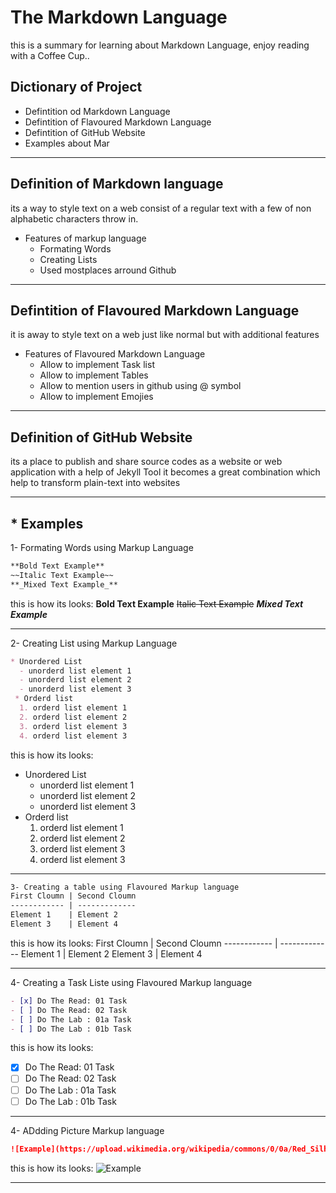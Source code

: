 # The Markdown Language
this is a summary for learning about Markdown Language, enjoy reading with a Coffee Cup..

## Dictionary of Project
  - Defintition od Markdown Language
  - Defintition of Flavoured Markdown Language
  - Defintition of GitHub Website
  - Examples about Mar
 


___
## Definition of Markdown language
its a way to style text on a web consist of a regular text with a few of non alphabetic characters throw in.

* Features of markup language
  - Formating Words
  - Creating Lists
  - Used mostplaces arround Github
___

## Defintition of Flavoured Markdown Language
it is away to style text on a web just like normal but with additional features

* Features of Flavoured Markdown Language
  - Allow to implement Task list
  - Allow to implement Tables
  - Allow to mention users in github using @ symbol
  - Allow to implement Emojies
___
## Definition of GitHub Website
its a place to publish and share source codes as a website or web application with a help of Jekyll Tool it becomes a great combination which help to transform plain-text into websites 
___
## * Examples

1- Formating Words using Markup Language

```markdown
**Bold Text Example**
~~Italic Text Example~~
**_Mixed Text Example_**
```
this is how its looks:
**Bold Text Example**
~~Italic Text Example~~
**_Mixed Text Example_**
___
2- Creating List using Markup Language

```markdown
* Unordered List
  - unorderd list element 1 
  - unorderd list element 2 
  - unorderd list element 3 
 * Orderd list
  1. orderd list element 1
  2. orderd list element 2
  3. orderd list element 3
  4. orderd list element 3
```
this is how its looks:
* Unordered List
  - unorderd list element 1 
  - unorderd list element 2 
  - unorderd list element 3 
* Orderd list
  1. orderd list element 1
  2. orderd list element 2
  3. orderd list element 3
  4. orderd list element 3
___
```markdown
3- Creating a table using Flavoured Markup language
First Cloumn | Second Cloumn
------------ | -------------
Element 1    | Element 2
Element 3    | Element 4
```
this is how its looks:
First Cloumn | Second Cloumn
------------ | -------------
Element 1    | Element 2
Element 3    | Element 4
___
4- Creating a Task Liste using Flavoured Markup language
```markdown
- [x] Do The Read: 01 Task
- [ ] Do The Read: 02 Task
- [ ] Do The Lab : 01a Task
- [ ] Do The Lab : 01b Task
```
this is how its looks:
- [x] Do The Read: 01 Task
- [ ] Do The Read: 02 Task
- [ ] Do The Lab : 01a Task
- [ ] Do The Lab : 01b Task
___

4- ADdding Picture Markup language
```markdown
![Example](https://upload.wikimedia.org/wikipedia/commons/0/0a/Red_Silhouette_-_Brain.svg)
```
this is how its looks:
![Example](Link)
___
